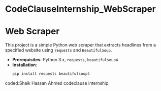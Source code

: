 # CodeClauseInternship_WebScraper
# Web Scraper

This project is a simple Python web scraper that extracts headlines from a specified website using `requests` and `BeautifulSoup`.

- **Prerequisites**: Python 3.x, `requests`, `beautifulsoup4`
- **Installation**:
  ```sh
  pip install requests beautifulsoup4


coded:Shaik Hassan Ahmed
codeclause internship
